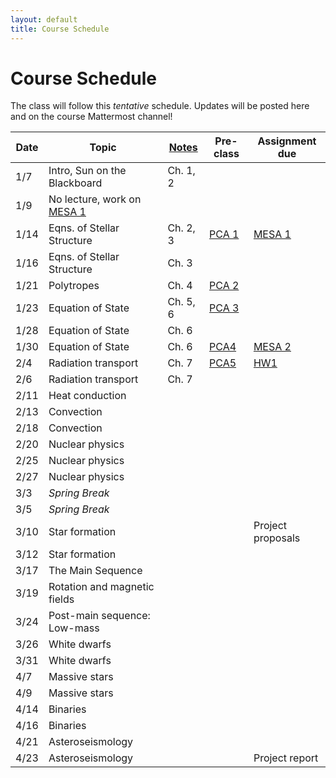 ```yaml
---
layout: default
title: Course Schedule
---
```


# Course Schedule

The class will follow this _tentative_ schedule. Updates will be posted here and on the course Mattermost channel! 

Date  | Topic                        | [Notes](assets/stellar-notes.pdf) | Pre-class | Assignment due
------|------------------------------|-------|-----------|----------------
1/7   | Intro, Sun on the Blackboard | Ch. 1, 2 | | 
1/9   | No lecture, work on [MESA 1](assignments/mesa1.md)   | |
1/14  | Eqns. of Stellar Structure   | Ch. 2, 3 | [PCA 1](assignments/pca1.md) | [MESA 1](assignments/mesa1.md)
1/16  | Eqns. of Stellar Structure   | Ch. 3 |   |
1/21  | Polytropes                   | Ch. 4 |  [PCA 2](assignments/pca2.md) |
1/23  | Equation of State            | Ch. 5, 6 | [PCA 3](assignments/pca3.md) |
1/28  | Equation of State            | Ch. 6 |  |
1/30  | Equation of State            | Ch. 6 | [PCA4](assignments/pca4.md) | [MESA 2](assignments/mesa2.md)
2/4   | Radiation transport          | Ch. 7 | [PCA5](assignments/pca5.md) | [HW1](assignments/hw1.md)
2/6   | Radiation transport          | Ch. 7 | | 
2/11  | Heat conduction              |  | |
2/13  | Convection                   |  | |
2/18  | Convection                   |  | |
2/20  | Nuclear physics              |  | | 
2/25  | Nuclear physics              |  | |
2/27  | Nuclear physics              |  | |
3/3   | *Spring Break*               |  | |
3/5   | *Spring Break*               |  | |
3/10  | Star formation               |  | | Project proposals
3/12  | Star formation               |  | |
3/17  | The Main Sequence            |  | |
3/19  | Rotation and magnetic fields |  | |
3/24  | Post-main sequence: Low-mass |  | |
3/26  | White dwarfs                 |  | |
3/31  | White dwarfs                 |  | |
4/7  | Massive stars                |  | |
4/9   | Massive stars                |  | |
4/14   | Binaries                     |  | |
4/16  | Binaries                     |  | |
4/21  | Asteroseismology             |  | |
4/23  | Asteroseismology             |  | | Project report 
